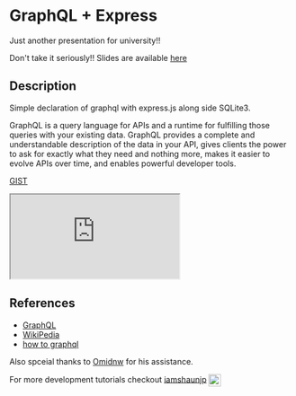 GraphQL + Express
======================

Just another presentation for university!!

Don't take it seriously!!
Slides are available [here](https://slides.com/ariakh55/graphql-uni)

Description
------------
Simple declaration of graphql with express.js along side SQLite3.

GraphQL is a query language for APIs and a runtime for fulfilling those queries with your existing data. GraphQL provides a complete and understandable description of the data in your API, gives clients the power to ask for exactly what they need and nothing more, makes it easier to evolve APIs over time, and enables powerful developer tools.

[GIST](https://gist.github.com/ariakh55/dbc0c738f6d01e8192a7f4842946bb0a)

<iframe src="https://gist.github.com/ariakh55/dbc0c738f6d01e8192a7f4842946bb0a.js"></iframe>

References
------------
- [GraphQL](https://graphql.org/)
- [WikiPedia](https://en.wikipedia.org/wiki/GraphQL)
- [how to graphql](https://www.howtographql.com/)

Also spceial thanks to [Omidnw](https://github.com/omidnw) for his assistance.

For more development tutorials checkout [iamshaunjp](https://github.com/iamshaunjp) [<img align="center" alt="ariakh55 | Resume" width="22px" src="https://cdn.jsdelivr.net/npm/simple-icons@3.12.0/icons/youtube.svg">](https://www.youtube.com/TheNetNinja)
